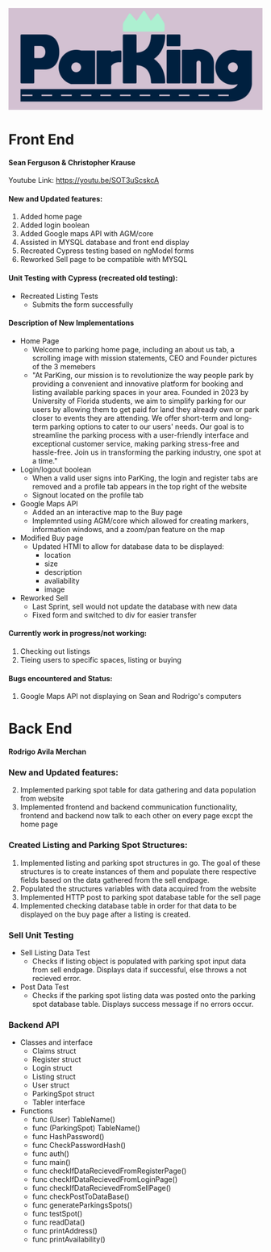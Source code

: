 ![ParKing Logo](/parKingFull@3x.png)
# Front End
#### Sean Ferguson & Christopher Krause

Youtube Link: https://youtu.be/SOT3uScskcA

#### New and Updated features:
1. Added home page
2. Added login boolean
3. Added Google maps API with AGM/core
4. Assisted in MYSQL database and front end display
5. Recreated Cypress testing based on ngModel forms
6. Reworked Sell page to be compatible with MYSQL

#### Unit Testing with Cypress (recreated old testing):
- Recreated Listing Tests
  - Submits the form successfully

#### Description of New Implementations
- Home Page
  - Welcome to parking home page, including an about us tab, a scrolling image with mission statements, CEO and Founder pictures of the 3 memebers
  - "At ParKing, our mission is to revolutionize the way people park by providing a convenient and innovative platform for booking and listing available parking spaces in your area. Founded in 2023 by University of Florida students, we aim to simplify parking for our users by allowing them to get paid for land they already own or park closer to events they are attending. We offer short-term and long-term parking options to cater to our users' needs. Our goal is to streamline the parking process with a user-friendly interface and exceptional customer service, making parking stress-free and hassle-free. Join us in transforming the parking industry, one spot at a time."
- Login/logout boolean
  - When a valid user signs into ParKing, the login and register tabs are removed and a profile tab appears in the top right of the website
  - Signout located on the profile tab
- Google Maps API
  - Added an an interactive map to the Buy page
  - Implemnted using AGM/core which allowed for creating markers, information windows, and a zoom/pan feature on the map
- Modified Buy page
  - Updated HTMl to allow for database data to be displayed:
    - location
    - size
    - description
    - avaliability
    - image
- Reworked Sell
  - Last Sprint, sell would not update the database with new data
  - Fixed form and switched to div for easier transfer   

#### Currently work in progress/not working:
1. Checking out listings
2. Tieing users to specific spaces, listing or buying

#### Bugs encountered and Status:
1. Google Maps API not displaying on Sean and Rodrigo's computers

# Back End
#### Rodrigo Avila Merchan

### New and Updated features:
2. Implemented parking spot table for data gathering and data population from website
3. Implemented frontend and backend communication functionality, frontend and backend now talk to each other on every page excpt the home page

### Created Listing and Parking Spot Structures:
1. Implemented listing and parking spot structures in go. The goal of these structures is to create instances of them and populate there respective fields based on the data gathered from the sell endpage.
2. Populated the structures variables with data acquired from the website
3. Implemented HTTP post to parking spot database table for the sell page
4. Implemented checking database table in order for that data to be displayed on the buy page after a listing is created.

### Sell Unit Testing
- Sell Listing Data Test
  -  Checks if listing object is populated with parking spot input data from sell endpage. Displays data if successful, else throws a not recieved error.
- Post Data Test
  - Checks if the parking spot listing data was posted onto the parking spot database table. Displays success message if no errors occur.

### Backend API
- Classes and interface
  - Claims struct 
  - Register struct
  - Login struct
  - Listing struct
  - User struct
  - ParkingSpot struct
  - Tabler interface
- Functions
  - func (User) TableName()
  - func (ParkingSpot) TableName()
  - func HashPassword()
  - func CheckPasswordHash()
  - func auth()
  - func main()
  - func checkIfDataRecievedFromRegisterPage()
  - func checkIfDataRecievedFromLoginPage()
  - func checkIfDataRecievedFromSellPage()
  - func checkPostToDataBase()
  - func generateParkingsSpots()
  - func testSpot()
  - func readData()
  - func printAddress()
  - func printAvailability()
